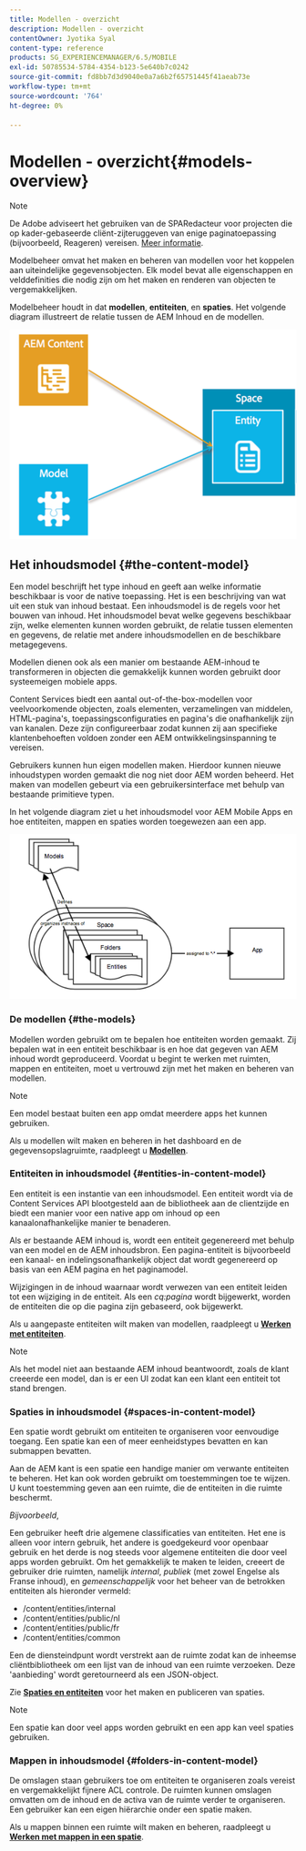 ```yaml
---
title: Modellen - overzicht
description: Modellen - overzicht
contentOwner: Jyotika Syal
content-type: reference
products: SG_EXPERIENCEMANAGER/6.5/MOBILE
exl-id: 50785534-5784-4354-b123-5e640b7c0242
source-git-commit: fd8bb7d3d9040e0a7a6b2f65751445f41aeab73e
workflow-type: tm+mt
source-wordcount: '764'
ht-degree: 0%

---
```


# Modellen - overzicht{#models-overview}

>[!NOTE]
>
>De Adobe adviseert het gebruiken van de SPARedacteur voor projecten die op kader-gebaseerde cliënt-zijteruggeven van enige paginatoepassing (bijvoorbeeld, Reageren) vereisen. [Meer informatie](/help/sites-developing/spa-overview.md).

Modelbeheer omvat het maken en beheren van modellen voor het koppelen aan uiteindelijke gegevensobjecten. Elk model bevat alle eigenschappen en velddefinities die nodig zijn om het maken en renderen van objecten te vergemakkelijken.

Modelbeheer houdt in dat **modellen**, **entiteiten**, en **spaties**. Het volgende diagram illustreert de relatie tussen de AEM Inhoud en de modellen.

![chlimage_1-81](assets/chlimage_1-81.png)

## Het inhoudsmodel {#the-content-model}

Een model beschrijft het type inhoud en geeft aan welke informatie beschikbaar is voor de native toepassing. Het is een beschrijving van wat uit een stuk van inhoud bestaat. Een inhoudsmodel is de regels voor het bouwen van inhoud. Het inhoudsmodel bevat welke gegevens beschikbaar zijn, welke elementen kunnen worden gebruikt, de relatie tussen elementen en gegevens, de relatie met andere inhoudsmodellen en de beschikbare metagegevens.

Modellen dienen ook als een manier om bestaande AEM-inhoud te transformeren in objecten die gemakkelijk kunnen worden gebruikt door systeemeigen mobiele apps.

Content Services biedt een aantal out-of-the-box-modellen voor veelvoorkomende objecten, zoals elementen, verzamelingen van middelen, HTML-pagina&#39;s, toepassingsconfiguraties en pagina&#39;s die onafhankelijk zijn van kanalen. Deze zijn configureerbaar zodat kunnen zij aan specifieke klantenbehoeften voldoen zonder een AEM ontwikkelingsinspanning te vereisen.

Gebruikers kunnen hun eigen modellen maken. Hierdoor kunnen nieuwe inhoudstypen worden gemaakt die nog niet door AEM worden beheerd. Het maken van modellen gebeurt via een gebruikersinterface met behulp van bestaande primitieve typen.

In het volgende diagram ziet u het inhoudsmodel voor AEM Mobile Apps en hoe entiteiten, mappen en spaties worden toegewezen aan een app.

![chlimage_1-82](assets/chlimage_1-82.png)

### De modellen {#the-models}

Modellen worden gebruikt om te bepalen hoe entiteiten worden gemaakt. Zij bepalen wat in een entiteit beschikbaar is en hoe dat gegeven van AEM inhoud wordt geproduceerd. Voordat u begint te werken met ruimten, mappen en entiteiten, moet u vertrouwd zijn met het maken en beheren van modellen.

>[!NOTE]
>
>Een model bestaat buiten een app omdat meerdere apps het kunnen gebruiken.
>

Als u modellen wilt maken en beheren in het dashboard en de gegevensopslagruimte, raadpleegt u **[Modellen](/help/mobile/administer-mobile-apps.md)**.

### Entiteiten in inhoudsmodel {#entities-in-content-model}

Een entiteit is een instantie van een inhoudsmodel. Een entiteit wordt via de Content Services API blootgesteld aan de bibliotheek aan de clientzijde en biedt een manier voor een native app om inhoud op een kanaalonafhankelijke manier te benaderen.

Als er bestaande AEM inhoud is, wordt een entiteit gegenereerd met behulp van een model en de AEM inhoudsbron. Een pagina-entiteit is bijvoorbeeld een kanaal- en indelingsonafhankelijk object dat wordt gegenereerd op basis van een AEM pagina en het paginamodel.

Wijzigingen in de inhoud waarnaar wordt verwezen van een entiteit leiden tot een wijziging in de entiteit. Als een *cq:pagina* wordt bijgewerkt, worden de entiteiten die op die pagina zijn gebaseerd, ook bijgewerkt.

Als u aangepaste entiteiten wilt maken van modellen, raadpleegt u **[Werken met entiteiten](/help/mobile/spaces-and-entities.md)**.

>[!NOTE]
>
>Als het model niet aan bestaande AEM inhoud beantwoordt, zoals de klant creeerde een model, dan is er een UI zodat kan een klant een entiteit tot stand brengen.
>

### Spaties in inhoudsmodel {#spaces-in-content-model}

Een spatie wordt gebruikt om entiteiten te organiseren voor eenvoudige toegang. Een spatie kan een of meer eenheidstypes bevatten en kan submappen bevatten.

Aan de AEM kant is een spatie een handige manier om verwante entiteiten te beheren. Het kan ook worden gebruikt om toestemmingen toe te wijzen. U kunt toestemming geven aan een ruimte, die de entiteiten in die ruimte beschermt.

*Bijvoorbeeld*,

Een gebruiker heeft drie algemene classificaties van entiteiten. Het ene is alleen voor intern gebruik, het andere is goedgekeurd voor openbaar gebruik en het derde is nog steeds voor algemene entiteiten die door veel apps worden gebruikt. Om het gemakkelijk te maken te leiden, creeert de gebruiker drie ruimten, namelijk *internal*, *publiek* (met zowel Engelse als Franse inhoud), en *gemeenschappelijk* voor het beheer van de betrokken entiteiten als hieronder vermeld:

* /content/entities/internal
* /content/entities/public/nl
* /content/entities/public/fr
* /content/entities/common

Een de diensteindpunt wordt verstrekt aan de ruimte zodat kan de inheemse cliëntbibliotheek om een lijst van de inhoud van een ruimte verzoeken. Deze &#39;aanbieding&#39; wordt geretourneerd als een JSON-object.

Zie **[Spaties en entiteiten](/help/mobile/spaces-and-entities.md)** voor het maken en publiceren van spaties.

>[!NOTE]
>
>Een spatie kan door veel apps worden gebruikt en een app kan veel spaties gebruiken.

### Mappen in inhoudsmodel {#folders-in-content-model}

De omslagen staan gebruikers toe om entiteiten te organiseren zoals vereist en vergemakkelijkt fijnere ACL controle. De ruimten kunnen omslagen omvatten om de inhoud en de activa van de ruimte verder te organiseren. Een gebruiker kan een eigen hiërarchie onder een spatie maken.

Als u mappen binnen een ruimte wilt maken en beheren, raadpleegt u **[Werken met mappen in een spatie](/help/mobile/spaces-and-entities.md)**.
